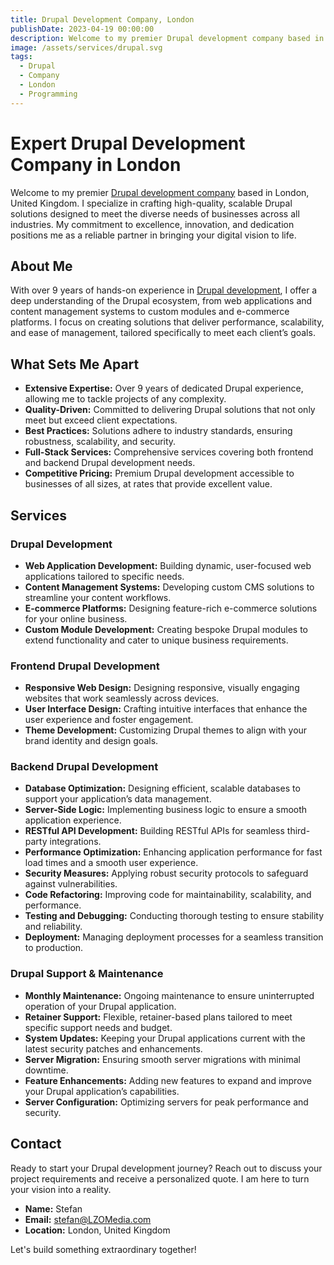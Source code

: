 ```yaml
---
title: Drupal Development Company, London
publishDate: 2023-04-19 00:00:00
description: Welcome to my premier Drupal development company based in London, UK. I specialize in delivering top-notch Drupal solutions tailored to meet the unique needs of businesses across various industries.
image: /assets/services/drupal.svg
tags:
  - Drupal
  - Company
  - London
  - Programming
---
```


# Expert Drupal Development Company in London

Welcome to my premier [Drupal development company](https://izdrail.com) based in London, United Kingdom. I specialize in crafting high-quality, scalable Drupal solutions designed to meet the diverse needs of businesses across all industries. My commitment to excellence, innovation, and dedication positions me as a reliable partner in bringing your digital vision to life.

## About Me

With over 9 years of hands-on experience in [Drupal development](https://izdrail.com), I offer a deep understanding of the Drupal ecosystem, from web applications and content management systems to custom modules and e-commerce platforms. I focus on creating solutions that deliver performance, scalability, and ease of management, tailored specifically to meet each client’s goals.

## What Sets Me Apart

- **Extensive Expertise:** Over 9 years of dedicated Drupal experience, allowing me to tackle projects of any complexity.
- **Quality-Driven:** Committed to delivering Drupal solutions that not only meet but exceed client expectations.
- **Best Practices:** Solutions adhere to industry standards, ensuring robustness, scalability, and security.
- **Full-Stack Services:** Comprehensive services covering both frontend and backend Drupal development needs.
- **Competitive Pricing:** Premium Drupal development accessible to businesses of all sizes, at rates that provide excellent value.

## Services

### Drupal Development

- **Web Application Development:** Building dynamic, user-focused web applications tailored to specific needs.
- **Content Management Systems:** Developing custom CMS solutions to streamline your content workflows.
- **E-commerce Platforms:** Designing feature-rich e-commerce solutions for your online business.
- **Custom Module Development:** Creating bespoke Drupal modules to extend functionality and cater to unique business requirements.

### Frontend Drupal Development

- **Responsive Web Design:** Designing responsive, visually engaging websites that work seamlessly across devices.
- **User Interface Design:** Crafting intuitive interfaces that enhance the user experience and foster engagement.
- **Theme Development:** Customizing Drupal themes to align with your brand identity and design goals.

### Backend Drupal Development

- **Database Optimization:** Designing efficient, scalable databases to support your application’s data management.
- **Server-Side Logic:** Implementing business logic to ensure a smooth application experience.
- **RESTful API Development:** Building RESTful APIs for seamless third-party integrations.
- **Performance Optimization:** Enhancing application performance for fast load times and a smooth user experience.
- **Security Measures:** Applying robust security protocols to safeguard against vulnerabilities.
- **Code Refactoring:** Improving code for maintainability, scalability, and performance.
- **Testing and Debugging:** Conducting thorough testing to ensure stability and reliability.
- **Deployment:** Managing deployment processes for a seamless transition to production.

### Drupal Support & Maintenance

- **Monthly Maintenance:** Ongoing maintenance to ensure uninterrupted operation of your Drupal application.
- **Retainer Support:** Flexible, retainer-based plans tailored to meet specific support needs and budget.
- **System Updates:** Keeping your Drupal applications current with the latest security patches and enhancements.
- **Server Migration:** Ensuring smooth server migrations with minimal downtime.
- **Feature Enhancements:** Adding new features to expand and improve your Drupal application’s capabilities.
- **Server Configuration:** Optimizing servers for peak performance and security.

## Contact

Ready to start your Drupal development journey? Reach out to discuss your project requirements and receive a personalized quote. I am here to turn your vision into a reality.

- **Name:** Stefan
- **Email:** stefan@LZOMedia.com
- **Location:** London, United Kingdom

Let's build something extraordinary together!
